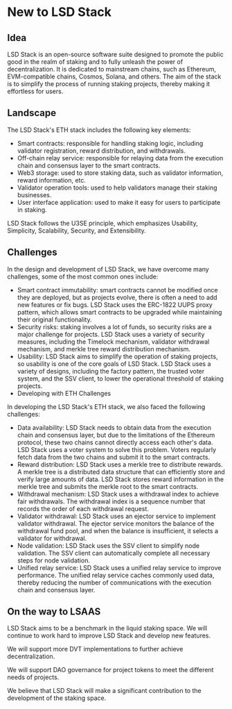 # New to LSD Stack

## Idea

LSD Stack is an open-source software suite designed to promote the public good in the realm of staking and to fully unleash the power of decentralization. It is dedicated to mainstream chains, such as Ethereum, EVM-compatible chains, Cosmos, Solana, and others. The aim of the stack is to simplify the process of running staking projects, thereby making it effortless for users.

## Landscape

The LSD Stack's ETH stack includes the following key elements:

- Smart contracts: responsible for handling staking logic, including validator registration, reward distribution, and withdrawals.
- Off-chain relay service: responsible for relaying data from the execution chain and consensus layer to the smart contracts.
- Web3 storage: used to store staking data, such as validator information, reward information, etc.
- Validator operation tools: used to help validators manage their staking businesses.
- User interface application: used to make it easy for users to participate in staking.

LSD Stack follows the U3SE principle, which emphasizes Usability, Simplicity, Scalability, Security, and Extensibility.

## Challenges

In the design and development of LSD Stack, we have overcome many challenges, some of the most common ones include:

- Smart contract immutability: smart contracts cannot be modified once they are deployed, but as projects evolve, there is often a need to add new features or fix bugs. LSD Stack uses the ERC-1822 UUPS proxy pattern, which allows smart contracts to be upgraded while maintaining their original functionality.
- Security risks: staking involves a lot of funds, so security risks are a major challenge for projects. LSD Stack uses a variety of security measures, including the Timelock mechanism, validator withdrawal mechanism, and merkle tree reward distribution mechanism.
- Usability: LSD Stack aims to simplify the operation of staking projects, so usability is one of the core goals of LSD Stack. LSD Stack uses a variety of designs, including the factory pattern, the trusted voter system, and the SSV client, to lower the operational threshold of staking projects.
- Developing with ETH Challenges

In developing the LSD Stack's ETH stack, we also faced the following challenges:

- Data availability: LSD Stack needs to obtain data from the execution chain and consensus layer, but due to the limitations of the Ethereum protocol, these two chains cannot directly access each other's data. LSD Stack uses a voter system to solve this problem. Voters regularly fetch data from the two chains and submit it to the smart contracts.
- Reward distribution: LSD Stack uses a merkle tree to distribute rewards. A merkle tree is a distributed data structure that can efficiently store and verify large amounts of data. LSD Stack stores reward information in the merkle tree and submits the merkle root to the smart contracts.
- Withdrawal mechanism: LSD Stack uses a withdrawal index to achieve fair withdrawals. The withdrawal index is a sequence number that records the order of each withdrawal request.
- Validator withdrawal: LSD Stack uses an ejector service to implement validator withdrawal. The ejector service monitors the balance of the withdrawal fund pool, and when the balance is insufficient, it selects a validator for withdrawal.
- Node validation: LSD Stack uses the SSV client to simplify node validation. The SSV client can automatically complete all necessary steps for node validation.
- Unified relay service: LSD Stack uses a unified relay service to improve performance. The unified relay service caches commonly used data, thereby reducing the number of communications with the execution chain and consensus layer.

## On the way to LSAAS

LSD Stack aims to be a benchmark in the liquid staking space. We will continue to work hard to improve LSD Stack and develop new features.

We will support more DVT implementations to further achieve decentralization.

We will support DAO governance for project tokens to meet the different needs of projects.

We believe that LSD Stack will make a significant contribution to the development of the staking space.